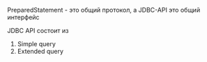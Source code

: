 PreparedStatement - это общий протокол, a JDBC-API это общий интерфейс

JDBC API состоит из 
1) Simple query
2) Extended query

